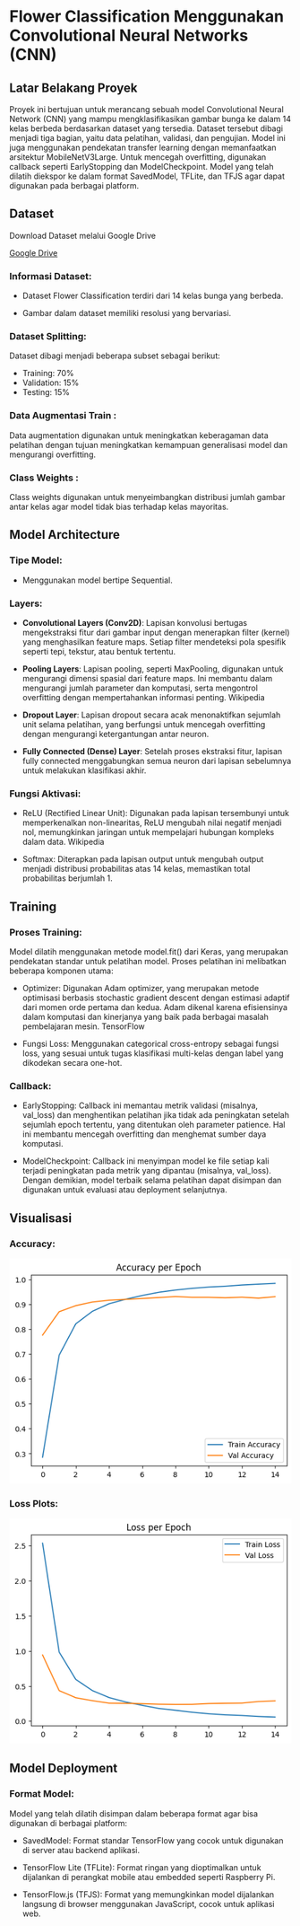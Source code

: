 # Flower Classification Menggunakan Convolutional Neural Networks (CNN)

## Latar Belakang Proyek

Proyek ini bertujuan untuk merancang sebuah model Convolutional Neural Network (CNN) yang mampu mengklasifikasikan gambar bunga ke dalam 14 kelas berbeda berdasarkan dataset yang tersedia. Dataset tersebut dibagi menjadi tiga bagian, yaitu data pelatihan, validasi, dan pengujian. Model ini juga menggunakan pendekatan transfer learning dengan memanfaatkan arsitektur MobileNetV3Large. Untuk mencegah overfitting, digunakan callback seperti EarlyStopping dan ModelCheckpoint. Model yang telah dilatih diekspor ke dalam format SavedModel, TFLite, dan TFJS agar dapat digunakan pada berbagai platform.

## Dataset
Download Dataset melalui Google Drive

[Google Drive](https://drive.google.com/file/d/1UhgDkbQY_8PGlE98EuiXcP5kWjaiQnOW/view?usp=drive_link)

### Informasi Dataset:
- Dataset Flower Classification terdiri dari 14 kelas bunga yang berbeda.

- Gambar dalam dataset memiliki resolusi yang bervariasi.

### Dataset Splitting:

Dataset dibagi menjadi beberapa subset sebagai berikut:

- Training: 70%
- Validation: 15%
- Testing: 15%

### Data Augmentasi Train :

Data augmentation digunakan untuk meningkatkan keberagaman data pelatihan dengan tujuan meningkatkan kemampuan generalisasi model dan mengurangi overfitting.

### Class Weights :

Class weights digunakan untuk menyeimbangkan distribusi jumlah gambar antar kelas agar model tidak bias terhadap kelas mayoritas.

## Model Architecture

### Tipe Model:

- Menggunakan model bertipe Sequential.

### Layers:

- **Convolutional Layers (Conv2D)**: Lapisan konvolusi bertugas mengekstraksi fitur dari gambar input dengan menerapkan filter (kernel) yang menghasilkan feature maps. Setiap filter mendeteksi pola spesifik seperti tepi, tekstur, atau bentuk tertentu.

- **Pooling Layers**: Lapisan pooling, seperti MaxPooling, digunakan untuk mengurangi dimensi spasial dari feature maps. Ini membantu dalam mengurangi jumlah parameter dan komputasi, serta mengontrol overfitting dengan mempertahankan informasi penting. 
Wikipedia

- **Dropout Layer**: Lapisan dropout secara acak menonaktifkan sejumlah unit selama pelatihan, yang berfungsi untuk mencegah overfitting dengan mengurangi ketergantungan antar neuron.

- **Fully Connected (Dense) Layer**: Setelah proses ekstraksi fitur, lapisan fully connected menggabungkan semua neuron dari lapisan sebelumnya untuk melakukan klasifikasi akhir. 


### Fungsi Aktivasi:

- ReLU (Rectified Linear Unit): Digunakan pada lapisan tersembunyi untuk memperkenalkan non-linearitas, ReLU mengubah nilai negatif menjadi nol, memungkinkan jaringan untuk mempelajari hubungan kompleks dalam data. 
Wikipedia

- Softmax: Diterapkan pada lapisan output untuk mengubah output menjadi distribusi probabilitas atas 14 kelas, memastikan total probabilitas berjumlah 1.

## Training

### Proses Training:

Model dilatih menggunakan metode model.fit() dari Keras, yang merupakan pendekatan standar untuk pelatihan model. Proses pelatihan ini melibatkan beberapa komponen utama:

- Optimizer: Digunakan Adam optimizer, yang merupakan metode optimisasi berbasis stochastic gradient descent dengan estimasi adaptif dari momen orde pertama dan kedua. Adam dikenal karena efisiensinya dalam komputasi dan kinerjanya yang baik pada berbagai masalah pembelajaran mesin. 
TensorFlow

- Fungsi Loss: Menggunakan categorical cross-entropy sebagai fungsi loss, yang sesuai untuk tugas klasifikasi multi-kelas dengan label yang dikodekan secara one-hot.

### Callback:

- EarlyStopping: Callback ini memantau metrik validasi (misalnya, val_loss) dan menghentikan pelatihan jika tidak ada peningkatan setelah sejumlah epoch tertentu, yang ditentukan oleh parameter patience. Hal ini membantu mencegah overfitting dan menghemat sumber daya komputasi. 

- ModelCheckpoint: Callback ini menyimpan model ke file setiap kali terjadi peningkatan pada metrik yang dipantau (misalnya, val_loss). Dengan demikian, model terbaik selama pelatihan dapat disimpan dan digunakan untuk evaluasi atau deployment selanjutnya.

## Visualisasi

### Accuracy:
![alt text](https://github.com/liqolina/Submission-Dicoding/blob/b166621996b97396a86a77929f51c9da6bcf4746/Submission/IMG/download.png?raw=true)

### Loss Plots:
![alt text](https://github.com/liqolina/Submission-Dicoding/blob/b166621996b97396a86a77929f51c9da6bcf4746/Submission/IMG/download%20(1).png?raw=true)

## Model Deployment

### Format Model:

Model yang telah dilatih disimpan dalam beberapa format agar bisa digunakan di berbagai platform:

- SavedModel: Format standar TensorFlow yang cocok untuk digunakan di server atau backend aplikasi.

- TensorFlow Lite (TFLite): Format ringan yang dioptimalkan untuk dijalankan di perangkat mobile atau embedded seperti Raspberry Pi.

- TensorFlow.js (TFJS): Format yang memungkinkan model dijalankan langsung di browser menggunakan JavaScript, cocok untuk aplikasi web.
